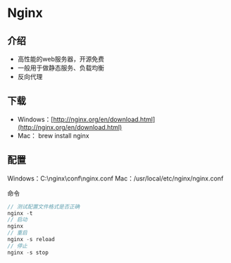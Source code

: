 # Nginx
## 介绍
- 高性能的web服务器，开源免费
- 一般用于做静态服务、负载均衡
- 反向代理

## 下载
- Windows：[http://nginx.org/en/download.html](http://nginx.org/en/download.html)
- Mac： brew install nginx

## 配置
Windows：C:\nginx\conf\nginx.conf
Mac：/usr/local/etc/nginx/nginx.conf

命令
```js
// 测试配置文件格式是否正确
nginx -t
// 启动
nginx
// 重启
nginx -s reload
// 停止
nginx -s stop
```
